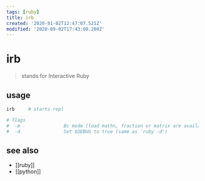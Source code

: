 ```yaml
---
tags: [ruby]
title: irb
created: '2020-01-02T12:47:07.521Z'
modified: '2020-09-02T17:43:08.280Z'
---
```


# irb

> stands for Interactive Ruby

## usage
```sh
irb     # starts repl

# flags
#  -m                Bc mode (load mathn, fraction or matrix are available)
#  -d                Set $DEBUG to true (same as `ruby -d')
```
## see also
- [[ruby]]
- [[python]]
